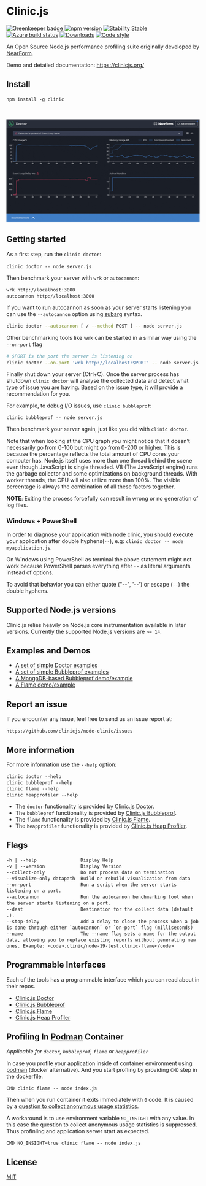 # Clinic.js

[![Greenkeeper badge](https://badges.greenkeeper.io/nearform/node-clinic.svg)](https://greenkeeper.io/)
[![npm version][npm-version]][npm-url] [![Stability Stable][stability-stable]][stability-docs] [![Azure build status][azure-status]][azure-url]
[![Downloads][npm-downloads]][npm-url] [![Code style][lint-standard]][lint-standard-url]

An Open Source Node.js performance profiling suite originally developed by [NearForm][].

Demo and detailed documentation: https://clinicjs.org/

## Install

```
npm install -g clinic
```

<br />

![Screenshots](tools.gif)

## Getting started

As a first step, run the `clinic doctor`:

`clinic doctor -- node server.js`

Then benchmark your server with `wrk` or `autocannon`:

```
wrk http://localhost:3000
autocannon http://localhost:3000
```

If you want to run autocannon as soon as your server starts listening you can
use the `--autocannon` option using [subarg][] syntax.

```sh
clinic doctor --autocannon [ / --method POST ] -- node server.js
```

Other benchmarking tools like wrk can be started in a similar way using the `--on-port` flag

```sh
# $PORT is the port the server is listening on
clinic doctor --on-port 'wrk http://localhost:$PORT' -- node server.js
```

Finally shut down your server (Ctrl+C). Once the server process has shutdown
`clinic doctor` will analyse the collected data and detect what type of issue
you are having. Based on the issue type, it will provide a recommendation for
you.

For example, to debug I/O issues, use `clinic bubbleprof`:

```
clinic bubbleprof -- node server.js
```

Then benchmark your server again, just like you did with `clinic doctor`.

Note that when looking at the CPU graph you might notice that it doesn't
necessarily go from 0-100 but might go from 0-200 or higher. This is because the
percentage reflects the total amount of CPU cores your computer has. Node.js
itself uses more than one thread behind the scene even though JavaScript is
single threaded. V8 (The JavaScript engine) runs the garbage collector and some
optimizations on background threads. With worker threads, the CPU will also
utilize more than 100%. The visible percentage is always the combination of all
these factors together.

__NOTE__: Exiting the process forcefully can result in wrong or no generation of log files.

### Windows + PowerShell

In order to diagnose your application with node clinic, you should execute your application after double hyphens(`--`),
e.g: `clinic doctor -- node myapplication.js`.

On Windows using PowerShell as terminal the above statement might not work because PowerShell parses everything after `--`
as literal arguments instead of options.

To avoid that behavior you can either quote ("--", '--') or escape (`--`) the double hyphens.

## Supported Node.js versions

Clinic.js relies heavily on Node.js core instrumentation available in later versions.
Currently the supported Node.js versions are `>= 14`.

## Examples and Demos

- [A set of simple Doctor examples](https://github.com/clinicjs/node-clinic-doctor-examples)
- [A set of simple Bubbleprof examples](https://github.com/clinicjs/node-clinic-bubbleprof-examples)
- [A MongoDB-based Bubbleprof demo/example](https://github.com/clinicjs/node-clinic-bubbleprof-demo)
- [A Flame demo/example](https://github.com/clinicjs/node-clinic-flame-demo)

## Report an issue

If you encounter any issue, feel free to send us an issue report at:

```
https://github.com/clinicjs/node-clinic/issues
```

## More information

For more information use the `--help` option:

```
clinic doctor --help
clinic bubbleprof --help
clinic flame --help
clinic heapprofiler --help
```

- The `doctor` functionality is provided by [Clinic.js Doctor](https://github.com/clinicjs/node-clinic-doctor).
- The `bubbleprof` functionality is provided by [Clinic.js Bubbleprof](https://github.com/clinicjs/node-clinic-bubbleprof).
- The `flame` functionality is provided by [Clinic.js Flame](https://github.com/clinicjs/node-clinic-flame).
- The `heapprofiler` functionality is provided by [Clinic.js Heap Profiler](https://github.com/clinicjs/node-clinic-heap-profiler).

## Flags

```
-h | --help                Display Help
-v | --version             Display Version
--collect-only             Do not process data on termination
--visualize-only datapath  Build or rebuild visualization from data
--on-port                  Run a script when the server starts listening on a port.
--autocannon               Run the autocannon benchmarking tool when the server starts listening on a port.
--dest                     Destination for the collect data (default .).
--stop-delay               Add a delay to close the process when a job is done through either `autocannon` or `on-port` flag (milliseconds)
--name                     The --name flag sets a name for the output data, allowing you to replace existing reports without generating new ones. Example: <code>.clinic/node-19-test.clinic-flame</code>
```

## Programmable Interfaces

Each of the tools has a programmable interface which you can read about in their repos.

- [Clinic.js Doctor](https://github.com/clinicjs/node-clinic-doctor)
- [Clinic.js Bubbleprof](https://github.com/clinicjs/node-clinic-bubbleprof)
- [Clinic.js Flame](https://github.com/clinicjs/node-clinic-flame)
- [Clinic.js Heap Profiler](https://github.com/clinicjs/node-clinic-heap-profiler)

## Profiling In [Podman](https://podman.io/) Container
_Applicable for `doctor`, `bubbleprof`, `flame` or `heapprofiler`_

In case you profile your application inside of container environment using [podman](https://podman.io/) (docker alternative).
And you start profling by providing `CMD` step in the dockerfile.
```
CMD clinic flame -- node index.js
```
Then when you run container it exits immediately with `0` code.
It is caused by a [question to collect anonymous usage statistics](https://github.com/clinicjs/node-clinic/issues/79#issuecomment-1226515723).

A workaround is to use environment variable `NO_INSIGHT` with any value.
In this case the question to collect anonymous usage statistics is suppressed. Thus profinling and application server start as expected.
```
CMD NO_INSIGHT=true clinic flame -- node index.js
```

## License

[MIT](LICENSE)

[stability-stable]: https://img.shields.io/badge/stability-stable-green.svg?style=flat-square
[stability-docs]: https://nodejs.org/api/documentation.html#documentation_stability_index
[npm-version]: https://img.shields.io/npm/v/clinic.svg?style=flat-square
[npm-url]: https://npmjs.org/package/clinic
[npm-downloads]: http://img.shields.io/npm/dm/clinic.svg?style=flat-square
[lint-standard]: https://img.shields.io/badge/code%20style-standard-brightgreen.svg?style=flat-square
[lint-standard-url]: https://github.com/feross/standard
[azure-status]: https://dev.azure.com/node-clinic/node-clinic/_apis/build/status/nearform.node-clinic
[azure-url]: https://dev.azure.com/node-clinic/node-clinic/_build/latest?definitionId=1?branchName=master
[nearform]: https://www.nearform.com
[subarg]: https://npmjs.com/package/subarg
